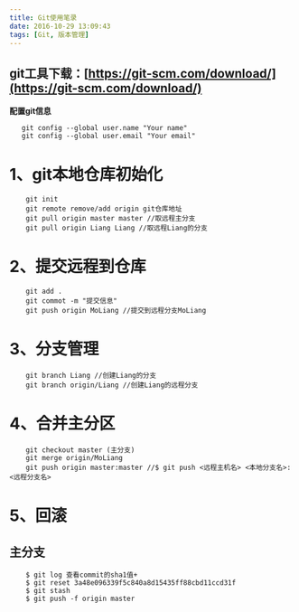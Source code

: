 ```yaml
---
title: Git使用笔录
date: 2016-10-29 13:09:43
tags: [Git, 版本管理]
---
```


## git工具下载：[https://git-scm.com/download/](https://git-scm.com/download/)
**配置git信息**

```
   git config --global user.name "Your name"
   git config --global user.email "Your email"
```
<!--more-->
# 1、git本地仓库初始化

```
    git init
    git remote remove/add origin git仓库地址
    git pull origin master master //取远程主分支
    git pull origin Liang Liang //取远程Liang的分支
```

# 2、提交远程到仓库

```
    git add .
    git commot -m "提交信息"
    git push origin MoLiang //提交到远程分支MoLiang
```

# 3、分支管理

```
    git branch Liang //创建Liang的分支
    git branch origin/Liang //创建Liang的远程分支
```

# 4、合并主分区

```
    git checkout master (主分支)
    git merge origin/MoLiang
    git push origin master:master //$ git push <远程主机名> <本地分支名>:<远程分支名>
```

# 5、回滚

## 主分支

```
    $ git log 查看commit的sha1值+
    $ git reset 3a48e096339f5c840a8d15435ff88cbd11ccd31f
    $ git stash
    $ git push -f origin master
```